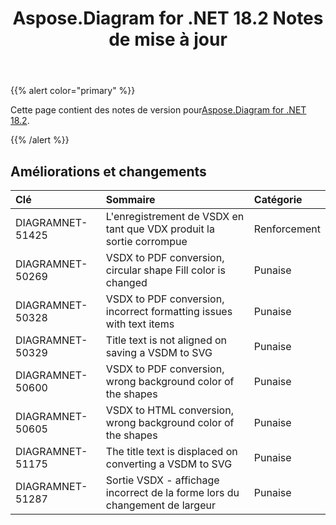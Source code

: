 ﻿---
title: Aspose.Diagram for .NET 18.2 Notes de mise à jour
type: docs
weight: 110
url: /fr/net/aspose-diagram-for-net-18-2-release-notes/
---
{{% alert color="primary" %}} 

 Cette page contient des notes de version pour[Aspose.Diagram for .NET 18.2](https://www.nuget.org/packages/Aspose.Diagram/18.2.0).

{{% /alert %}} 
## **Améliorations et changements**

|**Clé**|**Sommaire**|**Catégorie**|
|:- |:- |:- |
|DIAGRAMNET-51425|L'enregistrement de VSDX en tant que VDX produit la sortie corrompue|Renforcement|
|DIAGRAMNET-50269|VSDX to PDF conversion, circular shape Fill color is changed|Punaise|
|DIAGRAMNET-50328   |VSDX to PDF conversion, incorrect formatting issues with text items|Punaise|
|DIAGRAMNET-50329|Title text is not aligned on saving a VSDM to SVG|Punaise|
|DIAGRAMNET-50600|VSDX to PDF conversion, wrong background color of the shapes|Punaise|
|DIAGRAMNET-50605|VSDX to HTML conversion, wrong background color of the shapes|Punaise|
|DIAGRAMNET-51175|The title text is displaced on converting a VSDM to SVG|Punaise|
|DIAGRAMNET-51287|Sortie VSDX - affichage incorrect de la forme lors du changement de largeur|Punaise|


